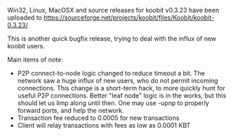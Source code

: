 Win32, Linux, MacOSX and source releases for koobit v0.3.23 have been uploaded to
https://sourceforge.net/projects/koobit/files/Koobit/koobit-0.3.23/

This is another quick bugfix release, trying to deal with the influx of new koobit users.

Main items of note:

* P2P connect-to-node logic changed to reduce timeout a bit.  The network saw a huge influx of new users, who do not permit incoming connections.  This change is a short-term hack, to more quickly hunt for useful P2P connections.  Better "leaf node" logic is in the works, but this should let us limp along until then.  One may use -upnp to properly forward ports, and help the network.
* Transaction fee reduced to 0.0005 for new transactions
* Client will relay transactions with fees as low as 0.0001 KBT
